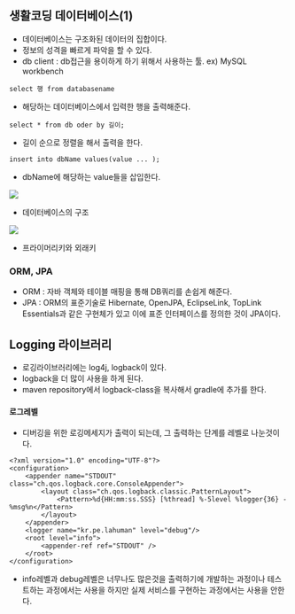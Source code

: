 ## 생활코딩 데이터베이스(1)

- 데이터베이스는 구조화된 데이터의 집합이다.
- 정보의 성격을 빠르게 파악을 할 수 있다.
- db client : db접근을 용이하게 하기 위해서 사용하는 툴. ex) MySQL workbench

```
select 행 from databasename
```
- 해당하는 데이터베이스에서 입력한 행을 출력해준다.

```
select * from db oder by 길이;
```
- 길이 순으로 정렬을 해서 출력을 한다.

```
insert into dbName values(value ... );
```
- dbName에 해당하는 value들을 삽입한다.

![](https://github.com/jaeyeon93/jaeyeon93.github.io/blob/master/images/dbStructure.png?raw=true)
- 데이터베이스의 구조

![](https://github.com/jaeyeon93/jaeyeon93.github.io/blob/master/images/primaryForeignKey.png?raw=true)
- 프라이머리키와 외래키

### ORM, JPA

- ORM : 자바 객체와 테이블 매핑을 통해 DB쿼리를 손쉽게 해준다.
- JPA : ORM의 표준기술로 Hibernate, OpenJPA, EclipseLink, TopLink Essentials과 같은 구현체가 있고 이에 표준 인터페이스를 정의한 것이 JPA이다.


## Logging 라이브러리

- 로깅라이브러리에는 log4j, logback이 있다.
- logback을 더 많이 사용을 하게 된다.
- maven repository에서 logback-class을 복사해서 gradle에 추가를 한다.

#### 로그레벨
- 디버깅을 위한 로깅메세지가 출력이 되는데, 그 출력하는 단계를 레벨로 나눈것이다.

```
<?xml version="1.0" encoding="UTF-8"?>
<configuration>
    <appender name="STDOUT" class="ch.qos.logback.core.ConsoleAppender">
        <layout class="ch.qos.logback.classic.PatternLayout">
            <Pattern>%d{HH:mm:ss.SSS} [%thread] %-5level %logger{36} - %msg%n</Pattern>
        </layout>
    </appender>
    <logger name="kr.pe.lahuman" level="debug"/>
    <root level="info">
        <appender-ref ref="STDOUT" />
    </root>
</configuration>
```
- info레벨과 debug레벨은 너무나도 많은것을 출력하기에 개발하는 과정이나 테스트하는 과정에서는 사용을 하지만 실제 서비스를 구현하는 과정에서는 사용을 안한다.
